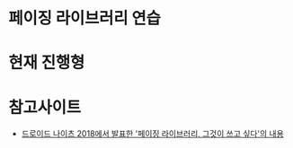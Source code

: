 # 페이징 라이브러리 연습

# 현재 진행형

# 참고사이트
 - [드로이드 나이츠 2018에서 발표한 '페이징 라이브러리, 그것이 쓰고 싶다'의 내용](https://medium.com/@jungil.han/paging-library-%EA%B7%B8%EA%B2%83%EC%9D%B4-%EC%93%B0%EA%B3%A0%EC%8B%B6%EB%8B%A4-bc2ab4d27b87) 